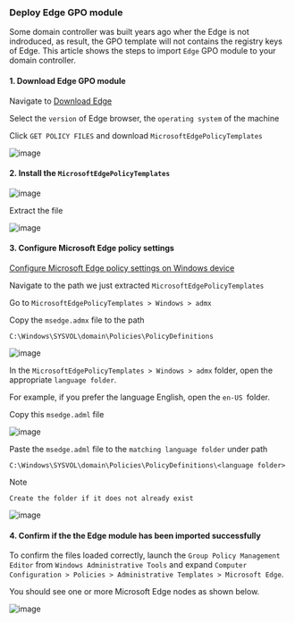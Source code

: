 ### Deploy Edge GPO module

Some domain controller was built years ago wher the Edge is not indroduced, as result, the GPO template will not contains the registry keys of Edge.
This article shows the steps to import `Edge` GPO module to your domain controller.

#### 1. Download Edge GPO module
Navigate to [Download Edge](https://www.microsoft.com/en-us/edge/business/download)

Select the `version` of Edge browser, the `operating system` of the machine

Click `GET POLICY FILES` and download `MicrosoftEdgePolicyTemplates`

![image](https://user-images.githubusercontent.com/96930989/211276445-0b7f5f29-de30-44e3-85ef-1507f50b577a.png)

#### 2. Install the `MicrosoftEdgePolicyTemplates`
![image](https://user-images.githubusercontent.com/96930989/211276581-c06811e2-c99b-436a-b3e6-c54a8744e9d3.png)

Extract the file

![image](https://user-images.githubusercontent.com/96930989/211276657-3549dd76-5b80-4a39-81a0-7b9699eaaa42.png)

#### 3. Configure Microsoft Edge policy settings
[Configure Microsoft Edge policy settings on Windows device](shttps://learn.microsoft.com/en-us/deployedge/configure-microsoft-edge)

Navigate to the path we just extracted `MicrosoftEdgePolicyTemplates`

Go to `MicrosoftEdgePolicyTemplates > Windows > admx`

Copy the `msedge.admx` file to the path 
```
C:\Windows\SYSVOL\domain\Policies\PolicyDefinitions
```
![image](https://user-images.githubusercontent.com/96930989/211277494-f523c3ab-e859-4e58-9e35-25008e8487a3.png)

In the `MicrosoftEdgePolicyTemplates > Windows > admx` folder, open the appropriate `language folder`.  

For example, if you prefer the language English, open the `en-US `folder.

Copy this `msedge.adml` file

![image](https://user-images.githubusercontent.com/96930989/211277566-6ed25c87-c26c-4fba-92bb-db2c3787dfed.png)

Paste the `msedge.adml` file to the `matching language folder` under path
```
C:\Windows\SYSVOL\domain\Policies\PolicyDefinitions\<language folder>
```

Note
```
Create the folder if it does not already exist
```
![image](https://user-images.githubusercontent.com/96930989/211278311-723d417a-b0f1-4b48-86bf-66fb5a14e28d.png)


#### 4. Confirm if the the Edge module has been imported successfully
To confirm the files loaded correctly, launch the `Group Policy Management Editor` from `Windows Administrative Tools` and expand `Computer Configuration > Policies > Administrative Templates > Microsoft Edge`. 

You should see one or more Microsoft Edge nodes as shown below.

![image](https://user-images.githubusercontent.com/96930989/211278734-a395192a-d911-4fe5-a352-1dd7f42552c9.png)




